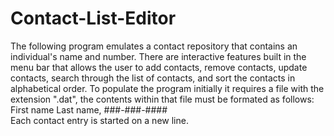 # Contact-List-Editor

The following program emulates a contact repository that contains an individual's name and number. There are interactive features built in the menu bar that allows the user to add contacts, remove contacts, update contacts, search through the list of contacts, and sort the contacts in alphabetical order. To populate the program initially it requires a file with the extension ".dat", the contents within that file must be formated as follows: </br>
First name Last name, ###-###-#### </br>
Each contact entry is started on a new line. 
